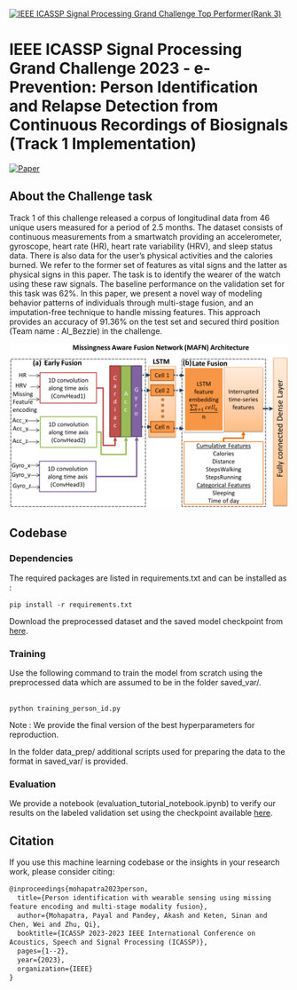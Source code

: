 [![IEEE ICASSP Signal Processing Grand Challenge Top Performer(Rank 3)](https://img.shields.io/badge/IEEE%20ICASSP%20Signal%20Processing%20Grand%20Challenge%20Top%20Performer%20(Rank%203)%20-2023-yellow.svg?style=for-the-badge)](https://2023.ieeeicassp.org/signal-processing-grand-challenges/)

# IEEE ICASSP Signal Processing Grand Challenge 2023 - e-Prevention: Person Identification and Relapse Detection from Continuous Recordings of Biosignals (Track 1 Implementation)

[![Paper](https://img.shields.io/badge/Paper-IEEE%20Xplore-blue.svg?style=for-the-badge)](https://ieeexplore.ieee.org/abstract/document/10097005)


## About the Challenge task

Track 1 of this challenge released a corpus of longitudinal data from 46 unique users measured for a period of 2.5 months. The dataset consists of continuous measurements from a smartwatch providing an accelerometer, gyroscope, heart rate (HR), heart rate variability (HRV), and sleep status data. There is also data for the user’s physical activities and the calories
burned. We refer to the former set of features as vital signs and the latter as physical signs in this paper. The task is to identify the wearer of the watch using these raw signals. The
baseline performance on the validation set for this task was 62%. In this paper, we present a novel way of modeling behavior patterns of individuals through multi-stage fusion, and an
imputation-free technique to handle missing features. This approach provides an accuracy of 91.36% on the test set and secured third position (Team name : AI_Bezzie) in the challenge. 

![MAFN](https://github.com/payalmohapatra/ICASSP-SPGC-Track-1-2023/blob/main/ICASSP_EPrevention_GC_camera_ready_wo_inference.png)

## Codebase

### Dependencies
The required packages are listed in requirements.txt and can be installed as :
```
pip install -r requirements.txt
```

Download the preprocessed dataset and the saved model checkpoint from [here](https://drive.google.com/drive/folders/1CvT2-J_DdDtUvYWQImMMQGcmkmBl3FGS?usp=sharing).


### Training

Use the following command to train the model from scratch using the preprocessed data which are assumed to be in the folder saved_var/.

```

python training_person_id.py

```

Note : We provide the final version of the best hyperparameters for reproduction.

In the folder data_prep/ additional scripts used for preparing the data to the format in saved_var/ is provided.


### Evaluation

We provide a notebook (evaluation_tutorial_notebook.ipynb) to verify our results on the labeled validation set using the checkpoint available [here](https://drive.google.com/file/d/1444wvkD6kjUjZuhWncTyKaDUcXXO8r0X/view?usp=drive_link).



## Citation

If you use this machine learning codebase or the insights in your research work, please consider citing:
```
@inproceedings{mohapatra2023person,
  title={Person identification with wearable sensing using missing feature encoding and multi-stage modality fusion},
  author={Mohapatra, Payal and Pandey, Akash and Keten, Sinan and Chen, Wei and Zhu, Qi},
  booktitle={ICASSP 2023-2023 IEEE International Conference on Acoustics, Speech and Signal Processing (ICASSP)},
  pages={1--2},
  year={2023},
  organization={IEEE}
}
```
